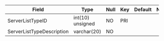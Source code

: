 **Field**|**Type**|**Null**|**Key**|**Default**|**Notes**
-----|-----|-----|-----|-----|-----
ServerListTypeID|int(10) unsigned|NO|PRI| | 
ServerListTypeDescription|varchar(20)|NO| | | 